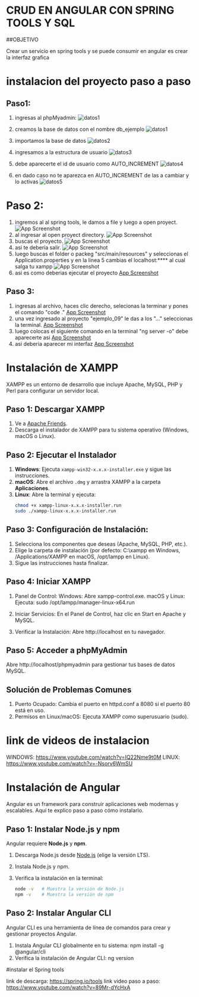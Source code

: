 # CRUD EN ANGULAR CON SPRING TOOLS Y SQL

##OBJETIVO

Crear un servicio en spring tools y se puede consumir en angular es crear la interfaz grafica

# instalacion del proyecto paso a paso
## Paso1:
1. ingresas al phpMyadmin:
   ![datos1](https://github.com/user-attachments/assets/9ed5fed1-bd4d-429d-8b72-936b283cd752)

3. creamos la base de datos con el nombre db_ejemplo
   ![datos1](https://github.com/user-attachments/assets/2e067186-e4f4-4d97-a77b-905d89556b0e)

4. importamos la base de datos
   ![datos2](https://github.com/user-attachments/assets/d3cfb350-73c4-4d9a-a30c-bb4133987b07)

5. ingresamos a la estructura de usuario
   ![datos3](https://github.com/user-attachments/assets/fbe22027-0612-42f2-8571-704107db0409)

6. debe aparecerte el id de usuario como AUTO_INCREMENT
   ![datos4](https://github.com/user-attachments/assets/2c884dac-088d-48b6-ac0c-cc198aee4635)

7. en dado caso no te aparezca en AUTO_INCREMENT de las a cambiar y lo activas
   ![datos5](https://github.com/user-attachments/assets/65abc41e-e890-48f6-918e-19a9576de54c)


#  Paso 2:
1. ingremos al al spring tools, le damos a file y luego a open proyect.
   ![App Screenshot](./spring1.png)
2. al ingresar al open proyect directory.
   ![App Screenshot](./spring2.png)
3. buscas el proyecto.
   ![App Screenshot](./spring3.png)
4. asi te deberia salir.
   ![App Screenshot](./spring4.png)
5. luego buscas el folder o packeg "src/main/resources" y seleccionas el Application.properties y en la linea 5 cambias el localhost:**** al cual salga tu xampp
   ![App Screenshot](./spring5.png)
7. asi es como deberias ejecutar el proyecto
   [App Screenshot](./spring6.png)

## Paso 3:
1. ingresas al archivo, haces clic derecho, selecionas la terminar y pones el comando "code ."
   [App Screenshot](./angular.png)
2. una vez ingresado al proyecto "ejemplo_09" le das a los "..." seleccionas la terminal.
   [App Screenshot](./angular1.png)
3. luego colocas el siguiente comando en la terminal "ng server -o" debe aparecerte asi
   [App Screenshot](./angular2.png)
4. asi deberia aparecer mi interfaz
   [App Screenshot](./angular3.png)

# Instalación de XAMPP

XAMPP es un entorno de desarrollo que incluye Apache, MySQL, PHP y Perl para configurar un servidor local.

## Paso 1: Descargar XAMPP
1. Ve a [Apache Friends](https://www.apachefriends.org/es/index.html).
2. Descarga el instalador de XAMPP para tu sistema operativo (Windows, macOS o Linux).

## Paso 2: Ejecutar el Instalador
1. **Windows**: Ejecuta `xampp-win32-x.x.x-installer.exe` y sigue las instrucciones.
2. **macOS**: Abre el archivo `.dmg` y arrastra XAMPP a la carpeta **Aplicaciones**.
3. **Linux**: Abre la terminal y ejecuta:
   ```bash
   chmod +x xampp-linux-x.x.x-installer.run
   sudo ./xampp-linux-x.x.x-installer.run
   
## Paso 3: Configuración de Instalación:
1. Selecciona los componentes que deseas (Apache, MySQL, PHP, etc.).
2. Elige la carpeta de instalación (por defecto: C:\xampp en Windows, /Applications/XAMPP en macOS, /opt/lampp en Linux).
3. Sigue las instrucciones hasta finalizar.

## Paso 4: Iniciar XAMPP
1. Panel de Control:
   Windows: Abre xampp-control.exe.
   macOS y Linux: Ejecuta:
   sudo /opt/lampp/manager-linux-x64.run

2. Iniciar Servicios:
   En el Panel de Control, haz clic en Start en Apache y MySQL.
3. Verificar la Instalación: Abre http://localhost en tu navegador.

## Paso 5: Acceder a phpMyAdmin
  Abre http://localhost/phpmyadmin para gestionar tus bases de datos MySQL.

## Solución de Problemas Comunes
1. Puerto Ocupado: Cambia el puerto en httpd.conf a 8080 si el puerto 80 está en uso.
2. Permisos en Linux/macOS: Ejecuta XAMPP como superusuario (sudo).

# link de videos de instalacion
  WINDOWS:
  https://www.youtube.com/watch?v=IQ22Nme9t0M
  LINUX:
  https://www.youtube.com/watch?v=-Nsorv6WmSU

# Instalación de Angular

Angular es un framework para construir aplicaciones web modernas y escalables. Aquí te explico paso a paso cómo instalarlo.

## Paso 1: Instalar Node.js y npm
Angular requiere **Node.js** y **npm**.

1. Descarga Node.js desde [Node.js](https://nodejs.org/) (elige la versión LTS).
2. Instala Node.js y npm.
3. Verifica la instalación en la terminal:

   ```bash
   node -v   # Muestra la versión de Node.js
   npm -v    # Muestra la versión de npm

## Paso 2: Instalar Angular CLI
Angular CLI es una herramienta de línea de comandos para crear y gestionar proyectos Angular.

1. Instala Angular CLI globalmente en tu sistema:
   npm install -g @angular/cli
2. Verifica la instalación de Angular CLI:
   ng version

#instalar el Spring tools

link de descarga: https://spring.io/tools
link video paso a paso: https://www.youtube.com/watch?v=89Mr-dYcHxA
